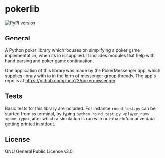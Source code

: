  # pokerlib
[![PyPI version](https://badge.fury.io/py/pokerlib.svg)](https://pypi.org/project/pokerlib)

## General
A Python poker library which focuses on simplifying a poker game implementation,
when its io is supplied. It includes modules that help with hand parsing and poker game continuation.

One application of this library was made by the PokerMessenger app, 
which supplies library with io in the form of messenger group threads.
The app's repo is at https://github.com/kuco23/pokermessenger.

## Tests
Basic tests for this library are included. 
For instance `round_test.py` can be started from os terminal, by typing `python round_test.py <player_num> <game_type>`,  after which a simulation is run with not-that-informative data getting printed in stdout.

## License
GNU General Public License v3.0